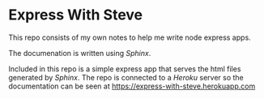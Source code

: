 # Express With Steve

This repo consists of my own notes to help me write node express apps.

The documenation is written using *Sphinx*.

Included in this repo is a simple express app that serves the html files generated by *Sphinx*. The repo is connected to a *Heroku* server so the documentation can be seen at https://express-with-steve.herokuapp.com
